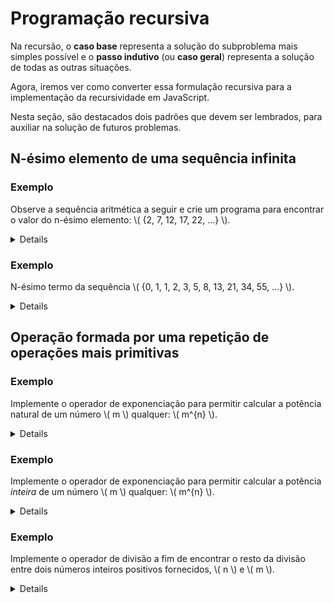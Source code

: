 # Programação recursiva

Na recursão, o **caso base** representa a solução do subproblema mais simples possível e o **passo indutivo** (ou **caso geral**) representa a solução de todas as outras situações.

Agora, iremos ver como converter essa formulação recursiva para a implementação da recursividade em JavaScript.

Nesta seção, são destacados dois padrões que devem ser lembrados, para auxiliar na solução de futuros problemas.

## N-ésimo elemento de uma sequência infinita

### Exemplo

Observe a sequência aritmética a seguir e crie um programa para encontrar o valor do n-ésimo elemento: \\( \{2, 7, 12, 17, 22, ...\} \\).

<details>

***Formulação recursiva***

\\[
f(1) = 2
f(n) = f(n - 1) + 5
\\]

***Implementação em JavaScript***

```javascript
const f = (n) => {
    if (n == 1) {
        return 2
    } else {
        return f(n - 1) + 5
    }
}
```

</details>

### Exemplo

N-ésimo termo da sequência \\( \{0, 1, 1, 2, 3, 5, 8, 13, 21, 34, 55, ...\} \\).

<details>

***Formulação recursiva***

\\[
fib(0) = 0
fib(1) = 1
fib(n) = fib(n - 1) + fib(n - 2)
\\]

***Implementação em JavaScript***

```javascript
const fib = (n) => {
    if (n == 0) {
        return 0
    } else if (n == 1) {
        return 1
    } else {
        return fib(n - 1) + fib(n - 2)
    }
}
```

</details>

## Operação formada por uma repetição de operações mais primitivas

### Exemplo

Implemente o operador de exponenciação para permitir calcular a potência natural de um número \\( m \\) qualquer: \\( m^{n} \\).

<details>

***Formulação recursiva***

\\[
pot(m, 0) = 1
pot(m, n) = m \cdot pot(m, n - 1)
\\]

</details>

### Exemplo

Implemente o operador de exponenciação para permitir calcular a potência *inteira* de um número \\( m \\) qualquer: \\( m^{n} \\).

<details>

Em alguns casos, é recomendado elaborarmos uma **função auxiliar** para ajudar.

```javascript
const pot = (m, n) => {
    // Neste caso, a função auxiliar é meio que a principal, já que a ela faz a
    // multiplicação.
    const potAux = (m, n) => {
        if (n == 0) {
            return 1
        } else {
            return m * potAux(m, n - 1)
        }
    }

    // Em contraste, a tarefa da função principal é de cuidar dos expoentes
    // negativos.
    if (n < 0) {
        return 1 / potAux(m, n * (-1))
    } else {
        return potAux(m, n)
    }
}
```

</details>

### Exemplo

Implemente o operador de divisão a fim de encontrar o resto da divisão entre dois números inteiros positivos fornecidos, \\( n \\) e \\( m \\).

<details>

***Formulação recursiva***

\\[
resto(n, m) = n, \forall n < m
resto(n, m) = resto(n - m, m), \forall n \geq m
\\]

***Implementação em JavaScript***

```javascript
const resto = (n, m) => {
    if (n < m) {
        return n
    } else {
        return resto(n - m, m)
    }
}
```

</details>
